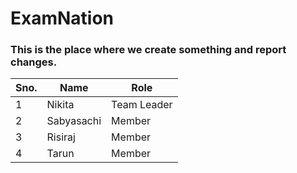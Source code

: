# ExamNation

### This is the place where we create something and report changes.

|Sno.|Name|Role|
|---|---|---|
|1|Nikita|Team Leader|
|2|Sabyasachi|Member|
|3|Risiraj|Member|
|4|Tarun|Member|
